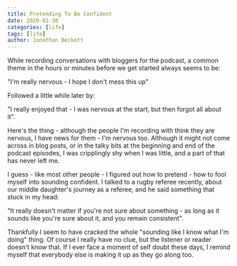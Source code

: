 ```yaml
---
title: Pretending To Be Confident
date: 2020-01-30
categories: [life]
tags: [life]
author: Jonathan Beckett
---
```


While recording conversations with bloggers for the podcast, a common theme in the hours or minutes before we get started always seems to be:

"I'm really nervous - I hope I don't mess this up"

Followed a little while later by:

"I really enjoyed that - I was nervous at the start, but then forgot all about it".

Here's the thing - although the people I'm recording with think they are nervous, I have news for them - I'm nervous too. Although it might not come across in blog posts, or in the talky bits at the beginning and end of the podcast episodes, I was cripplingly shy when I was little, and a part of that has never left me.

I guess - like most other people - I figured out how to pretend - how to fool myself into sounding confident. I talked to a rugby referee recently, about our middle daughter's journey as a referee, and he said something that stuck in my head:

"It really doesn't matter if you're not sure about something - as long as it sounds like you're sure about it, and you remain consistent".

Thankfully I seem to have cracked the whole "sounding like I know what I'm doing" thing. Of course I really have no clue, but the listener or reader doesn't know that. If I ever face a moment of self doubt these days, I remind myself that everybody else is making it up as they go along too.